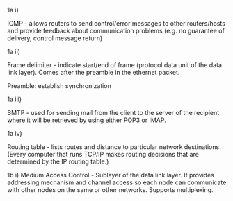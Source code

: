 1a i) 

ICMP - allows routers to send control/error messages to other routers/hosts and provide feedback about communication problems (e.g. no guarantee of delivery, control message return) 

1a ii)

Frame delimiter - indicate start/end of frame (protocol data unit of the data link layer). Comes after the preamble in the ethernet packet. 

Preamble: establish synchronization

1a iii)

SMTP - used for sending mail from the client to the server of the recipient where it will be retrieved by using either POP3 or IMAP.

1a iv)

Routing table - lists routes and distance to particular network destinations. (Every computer that runs TCP/IP makes routing decisions that are determined by the IP routing table.)

1b i) 
Medium Access Control - Sublayer of the data link layer. It provides addressing mechanism and channel access so each node can communicate with other nodes on the same or other networks. Supports multiplexing.
